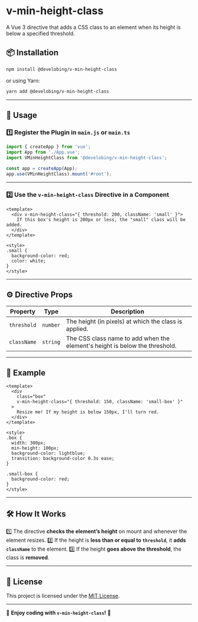 # v-min-height-class

A Vue 3 directive that adds a CSS class to an element when its height is below a specified threshold.

## 📦 Installation

```sh
npm install @develobing/v-min-height-class
```

or using Yarn:

```sh
yarn add @develobing/v-min-height-class
```

---

## 🚀 Usage

### 1️⃣ Register the Plugin in `main.js` or `main.ts`

```ts
import { createApp } from 'vue';
import App from './App.vue';
import VMinHeightClass from '@develobing/v-min-height-class';

const app = createApp(App);
app.use(VMinHeightClass).mount('#root');
```

---

### 2️⃣ Use the `v-min-height-class` Directive in a Component

```vue
<template>
  <div v-min-height-class="{ threshold: 200, className: 'small' }">
    If this box's height is 200px or less, the "small" class will be added.
  </div>
</template>

<style>
.small {
  background-color: red;
  color: white;
}
</style>
```

---

## ⚙️ Directive Props

| Property    | Type     | Description                                                                 |
| ----------- | -------- | --------------------------------------------------------------------------- |
| `threshold` | `number` | The height (in pixels) at which the class is applied.                       |
| `className` | `string` | The CSS class name to add when the element's height is below the threshold. |

---

## 🎯 Example

```vue
<template>
  <div
    class="box"
    v-min-height-class="{ threshold: 150, className: 'small-box' }"
  >
    Resize me! If my height is below 150px, I'll turn red.
  </div>
</template>

<style>
.box {
  width: 300px;
  min-height: 100px;
  background-color: lightblue;
  transition: background-color 0.3s ease;
}

.small-box {
  background-color: red;
}
</style>
```

---

## 🛠️ How It Works

1️⃣ The directive **checks the element’s height** on mount and whenever the element resizes.
2️⃣ If the height is **less than or equal to `threshold`**, it **adds `className`** to the element.
3️⃣ If the height **goes above the threshold**, the class is **removed**.

---

## 📜 License

This project is licensed under the [MIT License](LICENSE).

---

🚀 **Enjoy coding with `v-min-height-class`!** 🚀
